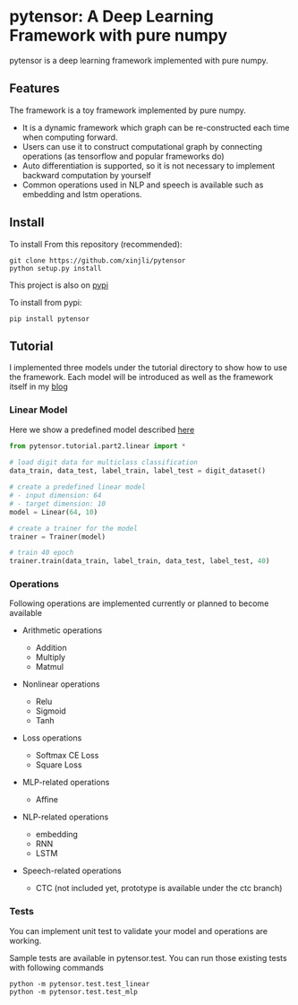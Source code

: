 # pytensor: A Deep Learning Framework with pure numpy

pytensor is a deep learning framework implemented with pure numpy.


## Features

The framework is a toy framework implemented by pure numpy.

* It is a dynamic framework which graph can be re-constructed each time when computing forward.
* Users can use it to construct computational graph by connecting operations (as tensorflow and popular frameworks do)
* Auto differentiation is supported, so it is not necessary to implement backward computation by yourself
* Common operations used in NLP and speech is available such as embedding and lstm operations.  

## Install

To install From this repository (recommended):

	git clone https://github.com/xinjli/pytensor
	python setup.py install

This project is also on [pypi](https://pypi.python.org/pypi/pytensor>)

To install from pypi:

	pip install pytensor

## Tutorial

I implemented three models under the tutorial directory to show how to use the framework.
Each model will be introduced as well as the framework itself in my [blog](http://www.xinjianl.com)

### Linear Model
Here we show a predefined model described [here](http://www.xinjianl.com/blog/2017/12/20/implement-a-deep-learning-framework-with-pure-numpy/)


```python
from pytensor.tutorial.part2.linear import *
  
# load digit data for multiclass classification
data_train, data_test, label_train, label_test = digit_dataset()

# create a predefined linear model
# - input dimension: 64
# - target dimension: 10
model = Linear(64, 10)

# create a trainer for the model
trainer = Trainer(model)

# train 40 epoch
trainer.train(data_train, label_train, data_test, label_test, 40)
```

### Operations

Following operations are implemented currently or planned to become available

* Arithmetic operations
  * Addition
  * Multiply
  * Matmul

* Nonlinear operations
  * Relu
  * Sigmoid
  * Tanh
  
* Loss operations
  * Softmax CE Loss 
  * Square Loss

* MLP-related operations
  * Affine
  
* NLP-related operations
  * embedding
  * RNN
  * LSTM
  
* Speech-related operations
  * CTC (not included yet, prototype is available under the ctc branch)
  
### Tests

You can implement unit test to validate your model and operations are working.

Sample tests are available in pytensor.test. You can run those existing tests with following commands

 
	python -m pytensor.test.test_linear
	python -m pytensor.test.test_mlp




